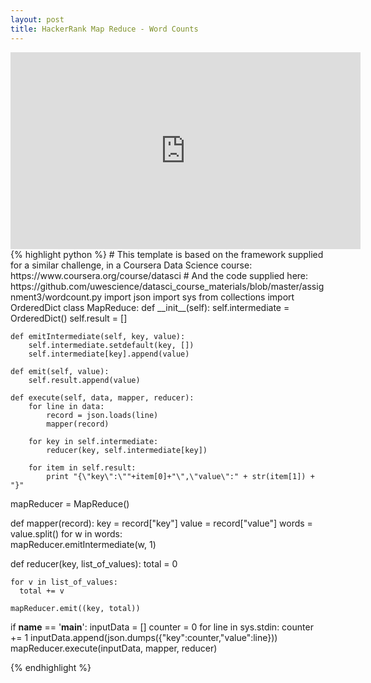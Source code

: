 ```yaml
---
layout: post
title: HackerRank Map Reduce - Word Counts
---
```


<iframe width="560" height="315" src="https://www.youtube.com/embed/DY-9hk1rHRw" frameborder="0" allow="autoplay; encrypted-media" allowfullscreen></iframe>
{% highlight python %}
# This template is based on the framework supplied for a similar challenge, in a Coursera Data Science course: https://www.coursera.org/course/datasci
# And the code supplied here: https://github.com/uwescience/datasci_course_materials/blob/master/assignment3/wordcount.py
import json
import sys
from collections import OrderedDict
class MapReduce:
    def __init__(self):
        self.intermediate = OrderedDict()
        self.result = []

    def emitIntermediate(self, key, value):
        self.intermediate.setdefault(key, [])
        self.intermediate[key].append(value)

    def emit(self, value):
        self.result.append(value) 

    def execute(self, data, mapper, reducer):
        for line in data:
            record = json.loads(line)
            mapper(record)

        for key in self.intermediate:
            reducer(key, self.intermediate[key])

        for item in self.result:
            print "{\"key\":\""+item[0]+"\",\"value\":" + str(item[1]) + "}"

mapReducer = MapReduce()

def mapper(record):
    key = record["key"]
    value = record["value"]
    words = value.split()
    for w in words:		
      mapReducer.emitIntermediate(w, 1)

def reducer(key, list_of_values):
    total = 0
    
    for v in list_of_values:
      total += v

    mapReducer.emit((key, total))

if __name__ == '__main__':
  inputData = []
  counter = 0
  for line in sys.stdin:
	counter += 1
	inputData.append(json.dumps({"key":counter,"value":line}))
  mapReducer.execute(inputData, mapper, reducer)

{% endhighlight %}
